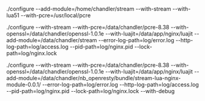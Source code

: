 ./configure --add-module=/home/chandler/stream --with-stream --with-lua51 --with-pcre=/usr/local/pcre

./configure --with-stream --with-pcre=/data/chandler/pcre-8.38 --with-openssl=/data/chandler/openssl-1.0.1e --with-luajit=/data/app/nginx/luajit --add-module=/data/chandler/stream --error-log-path=log/error.log  --http-log-path=log/access.log --pid-path=log/nginx.pid --lock-path=log/nginx.lock



./configure --with-stream --with-pcre=/data/chandler/pcre-8.38 --with-openssl=/data/chandler/openssl-1.0.1e --with-luajit=/data/app/nginx/luajit --add-module=/data/chandler/nb_openresty/bundle/stream-lua-nginx-module-0.0.1/ --error-log-path=log/error.log  --http-log-path=log/access.log --pid-path=log/nginx.pid --lock-path=log/nginx.lock --with-debug